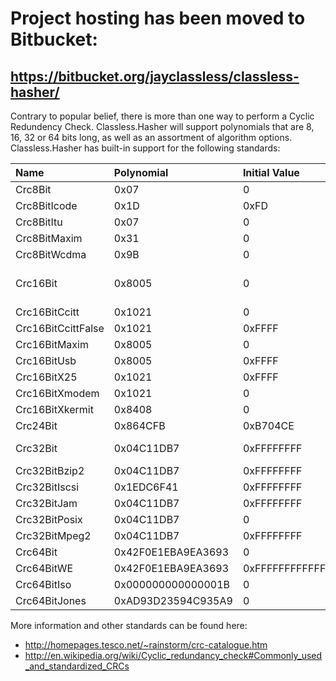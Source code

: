# Project hosting has been moved to Bitbucket: #
## https://bitbucket.org/jayclassless/classless-hasher/ ##



Contrary to popular belief, there is more than one way to perform a Cyclic Redundency Check. Classless.Hasher will support polynomials that are 8, 16, 32 or 64 bits long, as well as an assortment of algorithm options. Classless.Hasher has built-in support for the following standards:


| **Name** | **Polynomial** | **Initial Value** | **XOR Output** | **Reflection** | **Aliases** |
|:---------|:---------------|:------------------|:---------------|:---------------|:------------|
| Crc8Bit | 0x07 | 0 | 0 | No |  |
| Crc8BitIcode | 0x1D | 0xFD | 0 | No |  |
| Crc8BitItu | 0x07 | 0 | 0x55 | No |  |
| Crc8BitMaxim | 0x31 | 0 | 0 | Yes |  |
| Crc8BitWcdma | 0x9B | 0 | 0 | Yes |  |
| Crc16Bit | 0x8005 | 0 | 0 | Yes | Crc16BitArc, Crc16BitIbm, Crc16BitLha |
| Crc16BitCcitt | 0x1021 | 0 | 0 | Yes | Crc16BitKermit |
| Crc16BitCcittFalse | 0x1021 | 0xFFFF | 0 | No |  |
| Crc16BitMaxim | 0x8005 | 0 | 0xFFFF | Yes |  |
| Crc16BitUsb | 0x8005 | 0xFFFF | 0xFFFF | Yes |  |
| Crc16BitX25 | 0x1021 | 0xFFFF | 0xFFFF | Yes |  |
| Crc16BitXmodem | 0x1021 | 0 | 0 | No | Crc16BitZmodem |
| Crc16BitXkermit | 0x8408 | 0 | 0 | Yes |  |
| Crc24Bit | 0x864CFB | 0xB704CE | 0 | No | Crc24BitOpenPgp |
| Crc32Bit | 0x04C11DB7 | 0xFFFFFFFF | 0xFFFFFFFF | Yes | Crc32BitPkzip, Crc32BitItu |
| Crc32BitBzip2 | 0x04C11DB7 | 0xFFFFFFFF | 0xFFFFFFFF | No |  |
| Crc32BitIscsi | 0x1EDC6F41 | 0xFFFFFFFF | 0xFFFFFFFF | Yes |  |
| Crc32BitJam | 0x04C11DB7 | 0xFFFFFFFF | 0 | Yes |  |
| Crc32BitPosix | 0x04C11DB7 | 0 | 0xFFFFFFFF | No | Crc32BitCksum |
| Crc32BitMpeg2 | 0x04C11DB7 | 0xFFFFFFFF | 0 | No |  |
| Crc64Bit | 0x42F0E1EBA9EA3693 | 0 | 0 | No |  |
| Crc64BitWE | 0x42F0E1EBA9EA3693 | 0xFFFFFFFFFFFFFFFF | 0xFFFFFFFFFFFFFFFF | No |  |
| Crc64BitIso | 0x000000000000001B | 0 | 0 | Yes |  |
| Crc64BitJones | 0xAD93D23594C935A9  | 0 | 0 | Yes |  |


More information and other standards can be found here:
  * http://homepages.tesco.net/~rainstorm/crc-catalogue.htm
  * http://en.wikipedia.org/wiki/Cyclic_redundancy_check#Commonly_used_and_standardized_CRCs